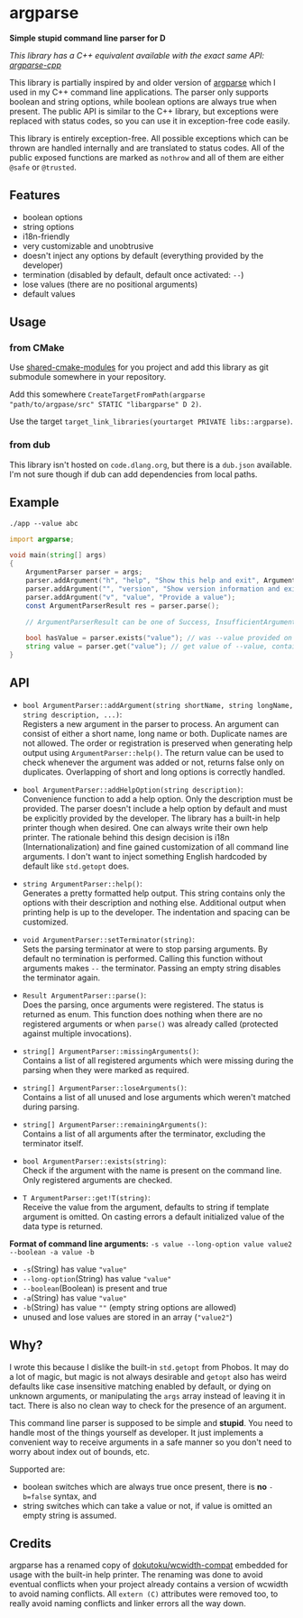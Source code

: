 # argparse

**Simple stupid command line parser for D**

*This library has a C++ equivalent available with the exact same API: [argparse-cpp](https://github.com/magiruuvelvet/argparse-cpp)*

This library is partially inspired by and older version of [argparse](https://github.com/jamolnng/argparse)
which I used in my C++ command line applications. The parser only supports boolean and string options,
while boolean options are always true when present. The public API is similar to the C++ library, but
exceptions were replaced with status codes, so you can use it in exception-free code easily.

This library is entirely exception-free. All possible exceptions which can be thrown are handled
internally and are translated to status codes. All of the public exposed functions are marked as `nothrow`
and all of them are either `@safe` or `@trusted`.

## Features

 - boolean options
 - string options
 - i18n-friendly
 - very customizable and unobtrusive
 - doesn't inject any options by default (everything provided by the developer)
 - termination (disabled by default, default once activated: `--`)
 - lose values (there are no positional arguments)
 - default values

## Usage

### from CMake

Use [shared-cmake-modules](https://github.com/magiruuvelvet/shared-cmake-modules) for
you project and add this library as git submodule somewhere in your repository.

Add this somewhere `CreateTargetFromPath(argparse "path/to/argpase/src" STATIC "libargparse" D 2)`.

Use the target `target_link_libraries(yourtarget PRIVATE libs::argparse)`.

### from dub

This library isn't hosted on `code.dlang.org`, but there is a `dub.json` available.
I'm not sure though if dub can add dependencies from local paths.

## Example

`./app --value abc`

```d
import argparse;

void main(string[] args)
{
    ArgumentParser parser = args;
    parser.addArgument("h", "help", "Show this help and exit", Argument.Boolean);
    parser.addArgument("", "version", "Show version information and exit", Argument.Boolean);
    parser.addArgument("v", "value", "Provide a value");
    const ArgumentParserResult res = parser.parse();

    // ArgumentParserResult can be one of Success, InsufficientArguments, MissingArgument and Unknown

    bool hasValue = parser.exists("value"); // was --value provided on the command line?
    string value = parser.get("value"); // get value of --value, contains "abc"
}
```

## API

 - `bool ArgumentParser::addArgument(string shortName, string longName, string description, ...)`:\
   Registers a new argument in the parser to process. An argument can consist of either a
   short name, long name or both. Duplicate names are not allowed. The order or registration
   is preserved when generating help output using `ArgumentParser::help()`. The return value
   can be used to check whenever the argument was added or not, returns false only on duplicates.
   Overlapping of short and long options is correctly handled.

 - `bool ArgumentParser::addHelpOption(string description)`:\
   Convenience function to add a help option. Only the description must be provided.
   The parser doesn't include a help option by default and must be explicitly provided
   by the developer. The library has a built-in help printer though when desired.
   One can always write their own help printer. The rationale behind this design decision
   is i18n (Internationalization) and fine gained customization of all command line arguments.
   I don't want to inject something English hardcoded by default like `std.getopt` does.

 - `string ArgumentParser::help()`:\
   Generates a pretty formatted help output. This string contains only the options
   with their description and nothing else. Additional output when printing help
   is up to the developer. The indentation and spacing can be customized.

 - `void ArgumentParser::setTerminator(string)`:\
   Sets the parsing terminator at were to stop parsing arguments. By default no termination
   is performed. Calling this function without arguments makes `--` the terminator.
   Passing an empty string disables the terminator again.

 - `Result ArgumentParser::parse()`:\
   Does the parsing, once arguments were registered. The status is returned as enum.
   This function does nothing when there are no registered arguments or when `parse()`
   was already called (protected against multiple invocations).

 - `string[] ArgumentParser::missingArguments()`:\
   Contains a list of all registered arguments which were missing during the parsing when they
   were marked as required.

 - `string[] ArgumentParser::loseArguments()`:\
   Contains a list of all unused and lose arguments which weren't matched during parsing.

 - `string[] ArgumentParser::remainingArguments()`:\
   Contains a list of all arguments after the terminator, excluding the terminator itself.

 - `bool ArgumentParser::exists(string)`:\
   Check if the argument with the name is present on the command line. Only registered arguments are checked.

 - `T ArgumentParser::get!T(string)`:\
   Receive the value from the argument, defaults to string if template argument is omitted.
   On casting errors a default initialized value of the data type is returned.

**Format of command line arguments:** `-s value --long-option value value2 --boolean -a value -b`

 - `-s`(String) has value `"value"`
 - `--long-option`(String) has value `"value"`
 - `--boolean`(Boolean) is present and true
 - `-a`(String) has value `"value"`
 - `-b`(String) has value `""` (empty string options are allowed)
 - unused and lose values are stored in an array (`"value2"`)

## Why?

I wrote this because I dislike the built-in `std.getopt` from Phobos. It may do a lot of magic,
but magic is not always desirable and `getopt` also has weird defaults like case insensitive matching
enabled by default, or dying on unknown arguments, or manipulating the `args` array instead
of leaving it in tact. There is also no clean way to check for the presence of an argument.

This command line parser is supposed to be simple and **stupid**. You need to handle most
of the things yourself as developer. It just implements a convenient way to receive arguments
in a safe manner so you don't need to worry about index out of bounds, etc.

Supported are:

 - boolean switches which are always true once present, there is **no** `-b=false` syntax, and
 - string switches which can take a value or not, if value is omitted an empty string is assumed.

## Credits

argparse has a renamed copy of [dokutoku/wcwidth-compat](https://github.com/dokutoku/wcwidth-compat)
embedded for usage with the built-in help printer. The renaming was done to avoid eventual conflicts
when your project already contains a version of wcwidth to avoid naming conflicts. All `extern (C)`
attributes were removed too, to really avoid naming conflicts and linker errors all the way down.
